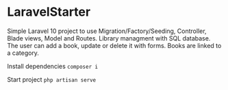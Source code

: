 # LaravelStarter

Simple Laravel 10 project to use Migration/Factory/Seeding, Controller, Blade views, Model and Routes.
Library managment with SQL database.
The user can add a book, update or delete it with forms.
Books are linked to a category.

Install dependencies ``composer i``

Start project ``php artisan serve``
